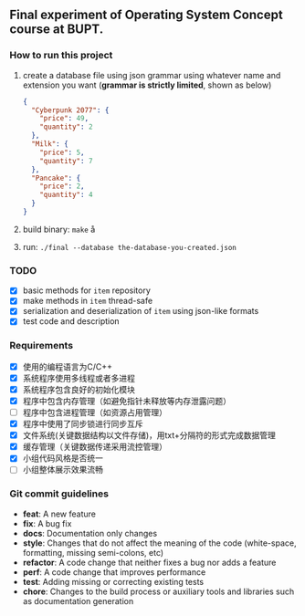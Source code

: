 ## Final experiment of Operating System Concept course at BUPT.

### How to run this project
1. create a database file using json grammar using whatever name and extension you want (**grammar is strictly limited**, shown as below)

   ```json
   {
     "Cyberpunk 2077": {
       "price": 49,
       "quantity": 2
     },
     "Milk": {
       "price": 5,
       "quantity": 7
     },
     "Pancake": {
       "price": 2,
       "quantity": 4
     }
   }
   ```

2. build binary: `make`
å
3. run: `./final --database the-database-you-created.json`

### TODO

- [x] basic methods for `item` repository
- [x] make methods in `item` thread-safe
- [x] serialization and deserialization of `item` using json-like formats
- [x] test code and description

### Requirements

- [x] 使用的编程语言为C/C++
- [x] 系统程序使用多线程或者多进程
- [x] 系统程序包含良好的初始化模块
- [x] 程序中包含内存管理（如避免指针未释放等内存泄露问题）
- [ ] 程序中包含进程管理（如资源占用管理）
- [x] 程序中使用了同步锁进行同步互斥
- [x] 文件系统(关键数据结构以文件存储)，用txt+分隔符的形式完成数据管理
- [x] 缓存管理（关键数据传递采用流控管理）
- [x] 小组代码风格是否统一
- [ ] 小组整体展示效果流畅

### Git commit guidelines
* **feat**: A new feature
* **fix**: A bug fix
* **docs**: Documentation only changes
* **style**: Changes that do not affect the meaning of the code (white-space, formatting, missing
  semi-colons, etc)
* **refactor**: A code change that neither fixes a bug nor adds a feature
* **perf**: A code change that improves performance
* **test**: Adding missing or correcting existing tests
* **chore**: Changes to the build process or auxiliary tools and libraries such as documentation
  generation